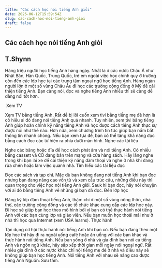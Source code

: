 ```yaml
---
title: "Các cách học nói tiếng Anh giỏi"
date: 2025-06-12T15:59:54Z
slug: cac-cach-hoc-noi-tieng-anh-gioi
draft: false
---
```


## Các cách học nói tiếng Anh giỏi

## T.Shynn

Hàng triệu người học tiếng Anh hàng ngày. Nhất là ở các nước Châu Á như Nhật Bản, Hàn Quốc, Trung Quốc, trẻ em ngoài việc học chính quy ở trường còn đến các lớp học tại các trung tâm ngoại ngữ học tiếng Anh. Hàng ngàn người lớn ở một số vùng Châu Âu đi học các trường cộng đồng ở Mỹ để cải thiện tiếng Anh. Bạn càng nói, đọc và nghe tiếng Anh nhiều thì sẽ càng dễ dàng nói tốt hơn.
 
 ​​ 
Xem TV
 

Xem TV bằng tiếng Anh. Rất dễ bị lôi cuốn xem tivi bằng tiếng mẹ đẻ hơn là cố hiểu ai đó đang nói tiếng Anh quá nhanh. Tuy nhiên, xem tivi bằng tiếng Anh giúp hoàn chỉnh kỹ năng tiếng Anh và học được cách tiếng Anh thực sự được nói như thế nào. Hơn nữa, xem chương trình tin tức giúp bạn nắm bắt thông tin nhanh chóng. Nếu bạn xem tựa đề, bạn có thể tăng khả năng đọc bằng cách đọc các từ hiện ra phía dưới màn hình.
Nghe các tài liệu
 

Nghe các băng hoặc đĩa để học cách phát âm và nói tiếng Anh. Có nhiều băng cassett và CD đang bán trên mạng và cửa hàng sách. Hãy lắng nghe trong khi bạn lái xe để cải thiện kỹ năng đàm thoại và nghe ở nhà khi đang rửa chén hoặc làm việc quanh nhà.
Tìm hiểu các tài liệu đọc
 

Đọc các sách và tạp chí. Mặc dù bạn không đang nói tiếng Anh khi bạn đọc nhưng bạn đang nâng cao vốn từ và xem cấu trúc câu, những điều này thì quan trọng cho việc học nói tiếng Anh giỏi. Sauk hi bạn đọc, hãy nói chuyện với ai đó bằng tiếng Anh về những gì bạn đã đọc.
Đến lớp học
 

Đăng ký lớp đàm thoại tiếng Anh, thậm chí ở một số vùng nông thôn, nhà thờ, các trường cộng đồng và các tổ chức khác cung cấp các lớp học này. Đi học sẽ giúp bạn học theo mô hình bởi vì bạn có thể thực hành nói tiếng Anh với các bạn cùng lớp và giáo viên. Nếu bạn muốn học thoải mái như ở nhà thì học qua Internet (xem USA learns).
Thực hành
 

Tận dụng cơ hội thực hành nói tiếng Anh khi bạn có. Nếu bạn đang theo một lớp học thì hãy đi ra ngoài uống café hoặc ăn uống với các bạn khác và thực hành nói tiếng Anh. Nếu bạn sống ở nhà và gia đình bạn nói cả tiếng Anh và ngôn ngữ khác, hãy sắp xếp thời gian mỗi ngày nói ngoại ngữ. Rất nhiều gia đình ở các nước khác chỉ nói tiếng mẹ đẻ ở nhà và điều này sẽ không giúp bạn học tiếng Anh. Nói tiếng Anh với nhau sẽ nâng cao được tiếng Anh​
Nguồn: Sưu tầm.